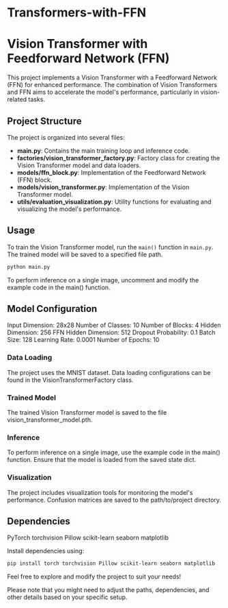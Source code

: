# Transformers-with-FFN
# Vision Transformer with Feedforward Network (FFN)

This project implements a Vision Transformer with a Feedforward Network (FFN) for enhanced performance. The combination of Vision Transformers and FFN aims to accelerate the model's performance, particularly in vision-related tasks.

## Project Structure

The project is organized into several files:

- **main.py**: Contains the main training loop and inference code.
- **factories/vision_transformer_factory.py**: Factory class for creating the Vision Transformer model and data loaders.
- **models/ffn_block.py**: Implementation of the Feedforward Network (FFN) block.
- **models/vision_transformer.py**: Implementation of the Vision Transformer model.
- **utils/evaluation_visualization.py**: Utility functions for evaluating and visualizing the model's performance.

## Usage

To train the Vision Transformer model, run the `main()` function in `main.py`. The trained model will be saved to a specified file path.

```bash
python main.py
```

To perform inference on a single image, uncomment and modify the example code in the main() function.

## Model Configuration

Input Dimension: 28x28
Number of Classes: 10
Number of Blocks: 4
Hidden Dimension: 256
FFN Hidden Dimension: 512
Dropout Probability: 0.1
Batch Size: 128
Learning Rate: 0.0001
Number of Epochs: 10

### Data Loading
The project uses the MNIST dataset. Data loading configurations can be found in the VisionTransformerFactory class.

### Trained Model
The trained Vision Transformer model is saved to the file vision_transformer_model.pth.

### Inference
To perform inference on a single image, use the example code in the main() function. Ensure that the model is loaded from the saved state dict.

### Visualization
The project includes visualization tools for monitoring the model's performance. Confusion matrices are saved to the path/to/project directory.

## Dependencies
PyTorch
torchvision
Pillow
scikit-learn
seaborn
matplotlib

Install dependencies using:
```bash
pip install torch torchvision Pillow scikit-learn seaborn matplotlib
```

Feel free to explore and modify the project to suit your needs!


Please note that you might need to adjust the paths, dependencies, and other details based on your specific setup.


